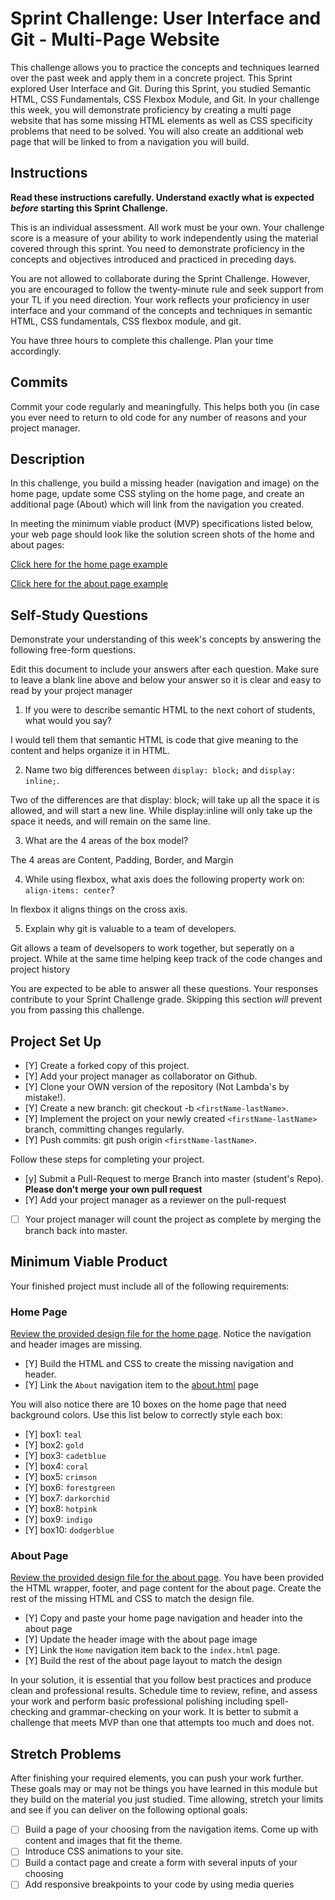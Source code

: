 # Sprint Challenge: User Interface and Git - Multi-Page Website

This challenge allows you to practice the concepts and techniques learned over the past week and apply them in a concrete project. This Sprint explored User Interface and Git. During this Sprint, you studied Semantic HTML, CSS Fundamentals, CSS Flexbox Module, and Git. In your challenge this week, you will demonstrate proficiency by creating a multi page website that has some missing HTML elements as well as CSS specificity problems that need to be solved.  You will also create an additional web page that will be linked to from a navigation you will build.

## Instructions

**Read these instructions carefully. Understand exactly what is expected _before_ starting this Sprint Challenge.**

This is an individual assessment. All work must be your own. Your challenge score is a measure of your ability to work independently using the material covered through this sprint. You need to demonstrate proficiency in the concepts and objectives introduced and practiced in preceding days.

You are not allowed to collaborate during the Sprint Challenge. However, you are encouraged to follow the twenty-minute rule and seek support from your TL if you need direction. Your work reflects your proficiency in user interface and your command of the concepts and techniques in semantic HTML, CSS fundamentals, CSS flexbox module, and git.

You have three hours to complete this challenge. Plan your time accordingly.

## Commits

Commit your code regularly and meaningfully. This helps both you (in case you ever need to return to old code for any number of reasons and your project manager.

## Description

In this challenge, you build a missing header (navigation and image) on the home page, update some CSS styling on the home page, and create an additional page (About) which will link from the navigation you created.

In meeting the minimum viable product (MVP) specifications listed below, your web page should look like the solution screen shots of the home and about pages:

[Click here for the home page example](https://tk-assets.lambdaschool.com/39a49225-8ac9-43da-aa90-514fd60ae99a_sprint-challenge-ui-home-example.png)

[Click here for the about page example](https://tk-assets.lambdaschool.com/ede1bb1a-63ff-4801-8c02-3efa2f603190_sprint-challenge-ui-about-example.png)

## Self-Study Questions

Demonstrate your understanding of this week's concepts by answering the following free-form questions.

Edit this document to include your answers after each question. Make sure to leave a blank line above and below your answer so it is clear and easy to read by your project manager

1. If you were to describe semantic HTML to the next cohort of students, what would you say?

I would tell them that semantic HTML is code that give meaning to the content and helps organize it in HTML.

2. Name two big differences between ```display: block;``` and ```display: inline;```.

Two of the differences are that display: block; will take up all the space it is allowed, and will start a new line. While display:inline will only take up the space it needs, and will remain on the same line. 

3. What are the 4 areas of the box model?

The 4 areas are Content, Padding, Border, and Margin

4. While using flexbox, what axis does the following property work on: ```align-items: center```?

In flexbox it aligns things on the cross axis.

5. Explain why git is valuable to a team of developers.

Git allows a team of develsopers to work together, but seperatly on a project. While at the same time helping  keep track of the code changes and project history

You are expected to be able to answer all these questions. Your responses contribute to your Sprint Challenge grade. Skipping this section *will* prevent you from passing this challenge.

## Project Set Up

- [Y] Create a forked copy of this project.
- [Y] Add your project manager as collaborator on Github.
- [Y] Clone your OWN version of the repository (Not Lambda's by mistake!).
- [Y] Create a new branch: git checkout -b `<firstName-lastName>`.
- [Y] Implement the project on your newly created `<firstName-lastName>` branch, committing changes regularly.
- [Y] Push commits: git push origin `<firstName-lastName>`.
 
Follow these steps for completing your project.

- [y] Submit a Pull-Request to merge <firstName-lastName> Branch into master (student's  Repo). **Please don't merge your own pull request**
- [Y] Add your project manager as a reviewer on the pull-request
- [ ] Your project manager will count the project as complete by merging the branch back into master.
 


## Minimum Viable Product

Your finished project must include all of the following requirements:

### Home Page

[Review the provided design file for the home page](design-files/home.png).  Notice the navigation and header images are missing.

* [Y] Build the HTML and CSS to create the missing navigation and header.
* [Y] Link the `About` navigation item to the [about.html](about.html) page

You will also notice there are 10 boxes on the home page that need background colors.  Use this list below to correctly style each box:

* [Y] box1: `teal`
* [Y] box2: `gold`
* [Y] box3: `cadetblue`
* [Y] box4: `coral`
* [Y] box5: `crimson`
* [Y] box6: `forestgreen`
* [Y] box7: `darkorchid`
* [Y] box8: `hotpink`
* [Y] box9: `indigo`
* [Y] box10: `dodgerblue`

### About Page

[Review the provided design file for the about page](design-files/about.png). You have been provided the HTML wrapper, footer, and page content for the about page. Create the rest of the missing HTML and CSS to match the design file.

* [Y] Copy and paste your home page navigation and header into the about page
* [Y] Update the header image with the about page image
* [Y] Link the `Home` navigation item back to the `index.html` page.
* [Y] Build the rest of the about page layout to match the design

In your solution, it is essential that you follow best practices and produce clean and professional results. Schedule time to review, refine, and assess your work and perform basic professional polishing including spell-checking and grammar-checking on your work. It is better to submit a challenge that meets MVP than one that attempts too much and does not.

## Stretch Problems

After finishing your required elements, you can push your work further. These goals may or may not be things you have learned in this module but they build on the material you just studied. Time allowing, stretch your limits and see if you can deliver on the following optional goals:

* [ ] Build a page of your choosing from the navigation items.  Come up with content and images that fit the theme.  
* [ ] Introduce CSS animations to your site.
* [ ] Build a contact page and create a form with several inputs of your choosing
* [ ] Add responsive breakpoints to your code by using media queries
